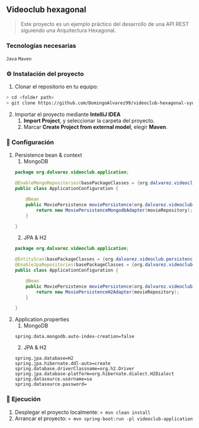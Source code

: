 ## Videoclub hexagonal
> Este proyecto es un ejemplo práctico del desarrollo de una API REST siguiendo una Arquitectura Hexagonal.

### Tecnologías necesarias
`Java` `Maven`

### :gear: Instalación del proyecto
1. Clonar el repositorio en tu equipo:
```sh
> cd <folder path>
> git clone https://github.com/DomingoAlvarez99/videoclub-hexagonal-sync
```
2. Importar el proyecto mediante **IntelliJ IDEA**
   1. **Import Project**, y seleccionar la carpeta del proyecto.
   1. Marcar **Create Project from external model**, elegir **Maven**.  

### :wrench: Configuración
1. Persistence bean & context
   1. MongoDB
   ```java
   package org.dalvarez.videoclub.application;

   @EnableMongoRepositories(basePackageClasses = {org.dalvarez.videoclub.persistence_mongodb.repositories.MovieRepository.class})
   public class ApplicationConfiguration {

       @Bean
       public MoviePersistence moviePersistence(org.dalvarez.videoclub.persistence_mongodb.repositories.MovieRepository movieRepository) {
           return new MoviePersistenceMongodbAdapter(movieRepository);
       }

   }
   ```
   2. JPA & H2
   ```java
   package org.dalvarez.videoclub.application;

   @EntityScan(basePackageClasses = {org.dalvarez.videoclub.persistence_h2.entities.MovieEntity.class})
   @EnableJpaRepositories(basePackageClasses = {org.dalvarez.videoclub.persistence_h2.repositories.MovieRepository.class})
   public class ApplicationConfiguration {

       @Bean
       public MoviePersistence moviePersistence(org.dalvarez.videoclub.persistence_h2.repositories.MovieRepository movieRepository) {
           return new MoviePersistenceH2Adapter(movieRepository);
       }

   }
   ```
2. Application.properties
   1. MongoDB
   ```properties
   spring.data.mongodb.auto-index-creation=false
   ```
   2. JPA & H2
   ```properties
   spring.jpa.database=H2
   spring.jpa.hibernate.ddl-auto=create
   spring.database.driverClassname=org.h2.Driver
   spring.jpa.database-platform=org.hibernate.dialect.H2Dialect
   spring.datasource.username=sa
   spring.datasource.password=
   ```

### :rocket: Ejecución
1. Desplegar el proyecto localmente: `> mvn clean install`
2. Arrancar el proyecto: `> mvn spring-boot:run -pl videoclub-application`

